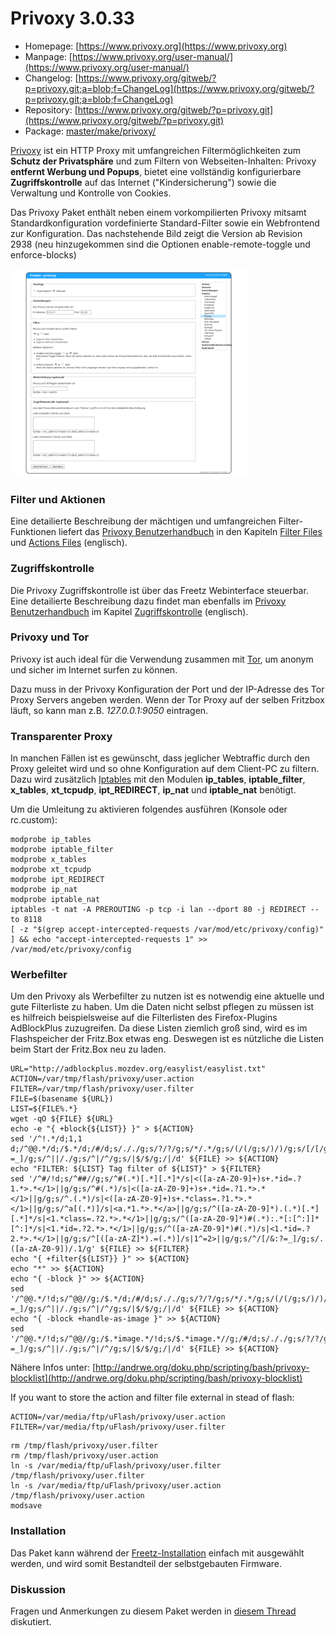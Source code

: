 # Privoxy 3.0.33
 - Homepage: [https://www.privoxy.org](https://www.privoxy.org)
 - Manpage: [https://www.privoxy.org/user-manual/](https://www.privoxy.org/user-manual/)
 - Changelog: [https://www.privoxy.org/gitweb/?p=privoxy.git;a=blob;f=ChangeLog](https://www.privoxy.org/gitweb/?p=privoxy.git;a=blob;f=ChangeLog)
 - Repository: [https://www.privoxy.org/gitweb/?p=privoxy.git](https://www.privoxy.org/gitweb/?p=privoxy.git)
 - Package: [master/make/privoxy/](https://github.com/Freetz-NG/freetz-ng/tree/master/make/privoxy/)

[Privoxy](http://www.privoxy.org) ist ein HTTP
Proxy mit umfangreichen Filtermöglichkeiten zum **Schutz der
Privatsphäre** und zum Filtern von Webseiten-Inhalten: Privoxy
**entfernt Werbung und Popups**, bietet eine vollständig konfigurierbare
**Zugriffskontrolle** auf das Internet ("Kindersicherung") sowie die
Verwaltung und Kontrolle von Cookies.

Das Privoxy Paket enthält neben einem vorkompilierten Privoxy mitsamt
Standardkonfiguration vordefinierte Standard-Filter sowie ein
Webfrontend zur Konfiguration. Das nachstehende Bild zeigt die Version
ab Revision 2938 (neu hinzugekommen sind die Optionen
enable-remote-toggle und enforce-blocks)

[![Privoxy Configuration since Rev. 2938](../screenshots/11_md.png)](../screenshots/11.png)

### Filter und Aktionen

Eine detailierte Beschreibung der mächtigen und umfangreichen
Filter-Funktionen liefert das [Privoxy
Benutzerhandbuch](http://www.privoxy.org/user-manual/) in den
Kapiteln [Filter
Files](http://www.privoxy.org/user-manual/filter-file.html)
und [Actions
Files](http://www.privoxy.org/user-manual/actions-file.html)
(englisch).

### Zugriffskontrolle

Die Privoxy Zugriffskontrolle ist über das Freetz Webinterface
steuerbar. Eine detailierte Beschreibung dazu findet man ebenfalls im
[Privoxy
Benutzerhandbuch](http://www.privoxy.org/user-manual/) im
Kapitel
[Zugriffskontrolle](http://www.privoxy.org/user-manual/config.html#ACCESS-CONTROL)
(englisch).

### Privoxy und Tor

Privoxy ist auch ideal für die Verwendung zusammen mit
[Tor](tor.md), um anonym und sicher im Internet surfen zu
können.

Dazu muss in der Privoxy Konfiguration der Port und der IP-Adresse des
Tor Proxy Servers angeben werden. Wenn der Tor Proxy auf der selben
Fritzbox läuft, so kann man z.B. *127.0.0.1:9050* eintragen.

### Transparenter Proxy

In manchen Fällen ist es gewünscht, dass jeglicher Webtraffic durch den
Proxy geleitet wird und so ohne Konfiguration auf dem Client-PC zu
filtern. Dazu wird zusätzlich [Iptables](iptables.md) mit den
Modulen **ip_tables**, **iptable_filter**, **x_tables**,
**xt_tcpudp**, **ipt_REDIRECT**, **ip_nat** und **iptable_nat**
benötigt.

Um die Umleitung zu aktivieren folgendes ausführen (Konsole oder
rc.custom):

```
modprobe ip_tables
modprobe iptable_filter
modprobe x_tables
modprobe xt_tcpudp
modprobe ipt_REDIRECT
modprobe ip_nat
modprobe iptable_nat
iptables -t nat -A PREROUTING -p tcp -i lan --dport 80 -j REDIRECT --to 8118
[ -z "$(grep accept-intercepted-requests /var/mod/etc/privoxy/config)" ] && echo "accept-intercepted-requests 1" >> /var/mod/etc/privoxy/config
```

### Werbefilter

Um den Privoxy als Werbefilter zu nutzen ist es notwendig eine aktuelle
und gute Filterliste zu haben. Um die Daten nicht selbst pflegen zu
müssen ist es hilfreich beispielsweise auf die Filterlisten des
Firefox-Plugins AdBlockPlus zuzugreifen.
Da diese Listen ziemlich groß sind, wird es im Flashspeicher der
Fritz.Box etwas eng. Deswegen ist es nützliche die Listen beim Start der
Fritz.Box neu zu laden.

```
URL="http://adblockplus.mozdev.org/easylist/easylist.txt"
ACTION=/var/tmp/flash/privoxy/user.action
FILTER=/var/tmp/flash/privoxy/user.filter
FILE=$(basename ${URL})
LIST=${FILE%.*}
wget -qO ${FILE} ${URL}
echo -e "{ +block{${LIST}} }" > ${ACTION}
sed '/^!.*/d;1,1 d;/^@@.*/d;/$.*/d;/#/d;s/././g;s/?/?/g;s/*/.*/g;s/(/(/g;s/)/)/g;s/[/[/g;s/]/]/g;s/^/[/&:?=_]/g;s/^||/./g;s/^|/^/g;s/|$/$/g;/|/d' ${FILE} >> ${ACTION}
echo "FILTER: ${LIST} Tag filter of ${LIST}" > ${FILTER}
sed '/^#/!d;s/^##//g;s/^#(.*)[.*][.*]*/s|<([a-zA-Z0-9]+)s+.*id=.?1.*>.*</1>||g/g;s/^#(.*)/s|<([a-zA-Z0-9]+)s+.*id=.?1.*>.*</1>||g/g;s/^.(.*)/s|<([a-zA-Z0-9]+)s+.*class=.?1.*>.*</1>||g/g;s/^a[(.*)]/s|<a.*1.*>.*</a>||g/g;s/^([a-zA-Z0-9]*).(.*)[.*][.*]*/s|<1.*class=.?2.*>.*</1>||g/g;s/^([a-zA-Z0-9]*)#(.*):.*[:[^:]]*[^:]*/s|<1.*id=.?2.*>.*</1>||g/g;s/^([a-zA-Z0-9]*)#(.*)/s|<1.*id=.?2.*>.*</1>||g/g;s/^[([a-zA-Z]*).=(.*)]/s|1^=2>||g/g;s/^/[/&:?=_]/g;s/.([a-zA-Z0-9])/.1/g' ${FILE} >> ${FILTER}
echo "{ +filter{${LIST}} }" >> ${ACTION}
echo "*" >> ${ACTION}
echo "{ -block }" >> ${ACTION}
sed '/^@@.*/!d;s/^@@//g;/$.*/d;/#/d;s/././g;s/?/?/g;s/*/.*/g;s/(/(/g;s/)/)/g;s/[/[/g;s/]/]/g;s/^/[/&:?=_]/g;s/^||/./g;s/^|/^/g;s/|$/$/g;/|/d' ${FILE} >> ${ACTION}
echo "{ -block +handle-as-image }" >> ${ACTION}
sed '/^@@.*/!d;s/^@@//g;/$.*image.*/!d;s/$.*image.*//g;/#/d;s/././g;s/?/?/g;s/*/.*/g;s/(/(/g;s/)/)/g;s/[/[/g;s/]/]/g;s/^/[/&:?=_]/g;s/^||/./g;s/^|/^/g;s/|$/$/g;/|/d' ${FILE} >> ${ACTION}
```

Nähere Infos unter:
[http://andrwe.org/doku.php/scripting/bash/privoxy-blocklist](http://andrwe.org/doku.php/scripting/bash/privoxy-blocklist)

If you want to store the action and filter file external in stead of
flash:

```
ACTION=/var/media/ftp/uFlash/privoxy/user.action
FILTER=/var/media/ftp/uFlash/privoxy/user.filter
```

```
rm /tmp/flash/privoxy/user.filter
rm /tmp/flash/privoxy/user.action
ln -s /var/media/ftp/uFlash/privoxy/user.filter /tmp/flash/privoxy/user.filter
ln -s /var/media/ftp/uFlash/privoxy/user.action /tmp/flash/privoxy/user.action
modsave
```

### Installation

Das Paket kann während der
[Freetz-Installation](../help/howtos/common/install.html) einfach
mit ausgewählt werden, und wird somit Bestandteil der selbstgebauten
Firmware.

### Diskussion

Fragen und Anmerkungen zu diesem Paket werden in [diesem
Thread](http://www.ip-phone-forum.de/showthread.php?t=115778)
diskutiert.

